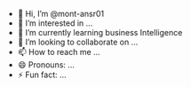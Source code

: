 - 👋 Hi, I’m @mont-ansr01
- 👀 I’m interested in ...
- 🌱 I’m currently learning business Intelligence 
- 💞️ I’m looking to collaborate on ...
- 📫 How to reach me ...
- 😄 Pronouns: ... 
- ⚡ Fun fact: ...

<!---
mont-ansr01/mont-ansr01 is a ✨ special ✨ repository because its `README.md` (this file) appears on your GitHub profile.
You can click the Preview link to take a look at your changes.
--->
